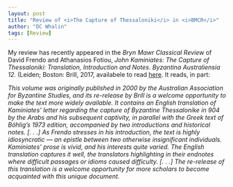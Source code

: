 ```yaml
---
layout: post
title: "Review of <i>The Capture of Thessaloniki</i> in <i>BMCR</i>"
author: "DC Whalin"
tags: [Review]
---
```


My review has recently appeared in the *Bryn Mawr Classical Review* of David Frendo and Athanasios Fotiou, *John Kaminiates: The Capture of Thessaloniki: Translation, Introduction and Notes. Byzantina Australiensia 12.*   (Leiden; Boston: Brill, 2017, availabele to read [here](http://bmcr.brynmawr.edu/2018/2018-06-36.html). It reads, in part:

*This volume was originally published in 2000 by the Australian Association for Byzantine Studies, and its re-release by Brill is a welcome opportunity to make the text more widely available. It contains an English translation of Kaminiates’ letter regarding the capture of Byzantine Thessalonike in 904 by the Arabs and his subsequent captivity, in parallel with the Greek text of Böhlig’s 1973 edition, accompanied by two introductions and historical notes. [. . .] As Frendo stresses in his introduction, the text is highly idiosyncratic — an epistle between two otherwise insignificant individuals. Kaminiates’ prose is vivid, and his interests quite varied. The English translation captures it well, the translators highlighting in their endnotes where difficult passages or idioms caused difficulty. [. . .] The re-release of this translation is a welcome opportunity for more scholars to become acquainted with this unique document.*
